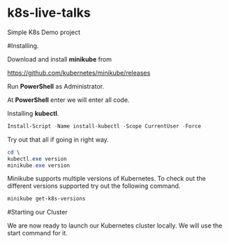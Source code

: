 # k8s-live-talks
Simple K8s Demo project

#Installing.

Download and install **minikube** from 

<https://github.com/kubernetes/minikube/releases>


Run **PowerShell** as Administrator.

At **PowerShell** enter we will enter all code.

Installing **kubectl**.
```powershell
Install-Script -Name install-kubectl -Scope CurrentUser -Force 
```
Try out that all if going in right way.
```powershell
cd \
kubectl.exe version
minikube.exe version
```
Minikube supports multiple versions of Kubernetes. To check out the different versions supported try out the following command.

```powershell
minikube get-k8s-versions
```

#Starting our Cluster

We are now ready to launch our Kubernetes cluster locally. We will use the start command for it.  